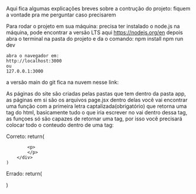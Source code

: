Aqui fica algumas explicações breves sobre a contrução do projeto:
fiquem a vontade pra me perguntar caso precisarem

Para rodar o projeto em sua máquina:
    precisa ter instalado o node.js na máquina, pode encontrar a versão LTS aqui https://nodejs.org/en
    depois abra o terminal na pasta do projeto e da o comando:
    npm install
    npm run dev

    abra o navegador em: 
    http://localhost:3000
    ou
    127.0.0.1:3000

a versão main do git fica na nuvem nesse link:


As páginas do site são criadas pelas pastas que tem dentro da pasta app, as páginas em si são os arquivos page.jsx
dentro delas você vai encontrar uma função com a primeira letra captalizada(obrigatório) que retorna uma tag do html,
basicamente tudo o que iria escrever no <body> vai dentro dessa tag, as funçoes só são capazes de retornar uma tag,
por isso você precisará colocar todo o conteudo dentro de uma tag:

Correto:
    return(
        <div>
            <p>
            </p>

            <p>
            </p>
        </div>
    )

Errado:
    return(
        <div>
            <p>
            </p>
        </div>
        <p>
        </p>
    )
